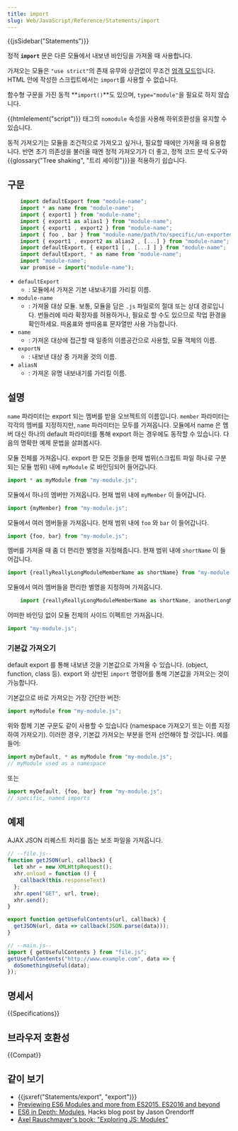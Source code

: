 ```yaml
---
title: import
slug: Web/JavaScript/Reference/Statements/import
---
```


{{jsSidebar("Statements")}}

정적 **`import`** 문은 다른 모듈에서 내보낸 바인딩을 가져올 때 사용합니다.

가져오는 모듈은 `"use strict"`의 존재 유무와 상관없이 무조건 [엄격 모드](/ko/docs/Web/JavaScript/Reference/Strict_mode)입니다. HTML 안에 작성한 스크립트에서는 `import`를 사용할 수 없습니다.

함수형 구문을 가진 동적 **`import()`**도 있으며, `type="module"`을 필요로 하지 않습니다.

{{htmlelement("script")}} 태그의 `nomodule` 속성을 사용해 하위호환성을 유지할 수 있습니다.

동적 가져오기는 모듈을 조건적으로 가져오고 싶거나, 필요할 때에만 가져올 때 유용합니다. 반면 초기 의존성을 불러올 때엔 정적 가져오기가 더 좋고, 정적 코드 분석 도구와 {{glossary("Tree shaking", "트리 셰이킹")}}을 적용하기 쉽습니다.

## 구문

```js
    import defaultExport from "module-name";
    import * as name from "module-name";
    import { export1 } from "module-name";
    import { export1 as alias1 } from "module-name";
    import { export1 , export2 } from "module-name";
    import { foo , bar } from "module-name/path/to/specific/un-exported/file";
    import { export1 , export2 as alias2 , [...] } from "module-name";
    import defaultExport, { export1 [ , [...] ] } from "module-name";
    import defaultExport, * as name from "module-name";
    import "module-name";
    var promise = import("module-name");
```

- `defaultExport`
  - : 모듈에서 가져온 기본 내보내기를 가리킬 이름.
- `module-name`
  - : 가져올 대상 모듈. 보통, 모듈을 담은 `.js` 파일로의 절대 또는 상대 경로입니다. 번들러에 따라 확장자를 허용하거나, 필요로 할 수도 있으므로 작업 환경을 확인하세요. 따옴표와 쌍따옴표 문자열만 사용 가능합니다.
- `name`
  - : 가져온 대상에 접근할 때 일종의 이름공간으로 사용할, 모듈 객체의 이름.
- `exportN`
  - : 내보낸 대상 중 가져올 것의 이름.
- `aliasN`
  - : 가져온 유명 내보내기를 가리킬 이름.

## 설명

`name` 파라미터는 export 되는 멤버를 받을 오브젝트의 이름입니다. `member` 파라미터는 각각의 멤버를 지정하지만, `name` 파라미터는 모두를 가져옵니다. 모듈에서 name 은 멤버 대신 하나의 default 파라미터를 통해 export 하는 경우에도 동작할 수 있습니다. 다음의 명확한 예제 문법을 살펴봅시다.

모듈 전체를 가져옵니다. export 한 모든 것들을 현재 범위(스크립트 파일 하나로 구분되는 모듈 범위) 내에 `myModule` 로 바인딩되어 들어갑니다.

```js
import * as myModule from "my-module.js";
```

모듈에서 하나의 멤버만 가져옵니다. 현재 범위 내에 `myMember` 이 들어갑니다.

```js
import {myMember} from "my-module.js";
```

모듈에서 여러 멤버들을 가져옵니다. 현재 범위 내에 `foo` 와 `bar` 이 들어갑니다.

```js
import {foo, bar} from "my-module.js";
```

멤버를 가져올 때 좀 더 편리한 별명을 지정해줍니다. 현재 범위 내에 `shortName` 이 들어갑니다.

```js
import {reallyReallyLongModuleMemberName as shortName} from "my-module.js";
```

모듈에서 여러 멤버들을 편리한 별명을 지정하며 가져옵니다.

```js
    import {reallyReallyLongModuleMemberName as shortName, anotherLongModuleName as short} from "my-module.js";
```

어떠한 바인딩 없이 모듈 전체의 사이드 이펙트만 가져옵니다.

```js
import "my-module.js";
```

### 기본값 가져오기

default export 를 통해 내보낸 것을 기본값으로 가져올 수 있습니다. (object, function, class 등). export 와 상반된 `import` 명령어를 통해 기본값을 가져오는 것이 가능합니다.

기본값으로 바로 가져오는 가장 간단한 버전:

```js
import myModule from "my-module.js";
```

위와 함께 기본 구문도 같이 사용할 수 있습니다 (namespace 가져오기 또는 이름 지정하여 가져오기). 이러한 경우, 기본값 가져오는 부분을 먼저 선언해야 할 것입니다. 예를 들어:

```js
import myDefault, * as myModule from "my-module.js";
// myModule used as a namespace
```

또는

```js
import myDefault, {foo, bar} from "my-module.js";
// specific, named imports
```

## 예제

AJAX JSON 리퀘스트 처리를 돕는 보조 파일을 가져옵니다.

```js
// --file.js--
function getJSON(url, callback) {
  let xhr = new XMLHttpRequest();
  xhr.onload = function () {
    callback(this.responseText)
  };
  xhr.open("GET", url, true);
  xhr.send();
}

export function getUsefulContents(url, callback) {
  getJSON(url, data => callback(JSON.parse(data)));
}

// --main.js--
import { getUsefulContents } from "file.js";
getUsefulContents("http://www.example.com", data => {
  doSomethingUseful(data);
});
```

## 명세서

{{Specifications}}

## 브라우저 호환성

{{Compat}}

## 같이 보기

- {{jsxref("Statements/export", "export")}}
- [Previewing ES6 Modules and more from ES2015, ES2016 and beyond](https://blogs.windows.com/msedgedev/2016/05/17/es6-modules-and-beyond/)
- [ES6 in Depth: Modules](https://hacks.mozilla.org/2015/08/es6-in-depth-modules/), Hacks blog post by Jason Orendorff
- [Axel Rauschmayer's book: "Exploring JS: Modules"](http://exploringjs.com/es6/ch_modules.html)

